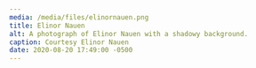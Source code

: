 ```yaml
---
media: /media/files/elinornauen.png
title: Elinor Nauen
alt: A photograph of Elinor Nauen with a shadowy background.
caption: Courtesy Elinor Nauen
date: 2020-08-20 17:49:00 -0500
---
```

